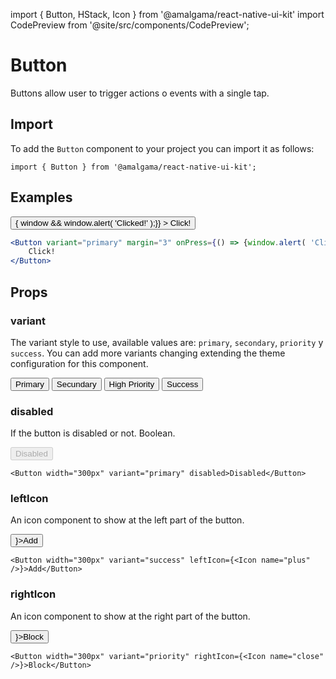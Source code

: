 import { Button, HStack, Icon } from '@amalgama/react-native-ui-kit'
import CodePreview from '@site/src/components/CodePreview';

# Button

Buttons allow user to trigger actions o events with a single tap.

## Import

To add the `Button` component to your project you can import it as follows:

```tsx
import { Button } from '@amalgama/react-native-ui-kit';
```

## Examples

<CodePreview>
	<Button
		variant="primary"
		margin="3"
		width="300px"
		onPress={() => { window && window.alert( 'Clicked!' );}}
	>
		Click!
	</Button>
</CodePreview>

```jsx
<Button variant="primary" margin="3" onPress={() => {window.alert( 'Clicked!' );}}>
	Click!
</Button>
```

## Props

### variant

The variant style to use, available values are: `primary`, `secondary`, `priority` y  `success`. You can add more variants changing extending the theme configuration for this component.

<CodePreview alignItems="stretch">
	<HStack space="3">
		<Button variant="primary">Primary</Button>
		<Button variant="secundary">Secundary</Button>
		<Button variant="priority">High Priority</Button>
		<Button variant="success">Success</Button>
	</HStack>
</CodePreview>

### disabled

If the button is disabled or not. Boolean. 

<CodePreview>
	<Button width="300px" variant="primary" disabled>Disabled</Button>
</CodePreview>

```tsx
<Button width="300px" variant="primary" disabled>Disabled</Button>
```

### leftIcon

An icon component to show at the left part of the button.

<CodePreview>
	<Button width="300px" variant="success" leftIcon={<Icon name="plus" />}>Add</Button>
</CodePreview>

```tsx
<Button width="300px" variant="success" leftIcon={<Icon name="plus" />}>Add</Button>
```

### rightIcon

An icon component to show at the right part of the button.

<CodePreview>
	<Button width="300px" variant="priority" rightIcon={<Icon name="close" />}>Block</Button>
</CodePreview>

```tsx
<Button width="300px" variant="priority" rightIcon={<Icon name="close" />}>Block</Button>
```